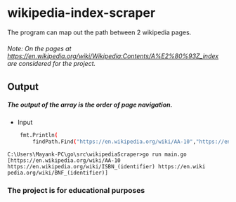 # wikipedia-index-scraper
The program can map out the path between 2 wikipedia pages.

###### Note: On the pages at https://en.wikipedia.org/wiki/Wikipedia:Contents/A%E2%80%93Z_index are considered for the project. 
## Output
##### The output of the array is the order of page navigation.

- Input
```bash
	fmt.Println(
		findPath.Find("https://en.wikipedia.org/wiki/AA-10","https://en.wikipedia.org/wiki/BNF_(identifier)"))

```

```
C:\Users\Mayank-PC\go\src\wikipediaScraper>go run main.go
[https://en.wikipedia.org/wiki/AA-10 https://en.wikipedia.org/wiki/ISBN_(identifier) https://en.wiki
pedia.org/wiki/BNF_(identifier)]
```

### The project is for educational purposes
